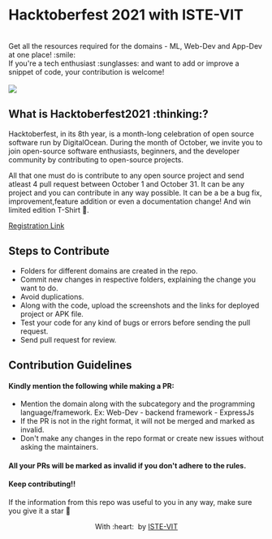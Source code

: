 <h1>
 Hacktoberfest 2021 with ISTE-VIT
</h1>
<br> Get all the resources required for the domains - ML, Web-Dev and App-Dev at one place! :smile: 
<br>
If you're a tech enthusiast :sunglasses: and want to add or improve a snippet of code, your contribution is welcome! 
<br>


<br>
<img src="https://github.com/vinitshahdeo/Hacktoberfest2021/raw/main/assets/logo.png">

<h2>
 What is Hacktoberfest2021 :thinking:? 
</h2>
Hacktoberfest, in its 8th year, is a month-long celebration of open source software run by DigitalOcean. During the month of October, we invite you to join open-source software enthusiasts, beginners, and the developer community by contributing to open-source projects. 

All that one must do is contribute to any open source project and send atleast 4 pull request between October 1 and October 31. It can be any project and you can contribute in any way possible. It can be a be a bug fix, improvement,feature addition  or even a documentation change! And win limited edition T-Shirt :star_struck:.


[Registration Link](https://hacktoberfest.digitalocean.com/)



## Steps to Contribute

* Folders for different domains are created in the repo.
* Commit new changes in respective folders, explaining the change you want to do.
* Avoid duplications.
* Along with the code, upload the screenshots and the links for deployed project or APK file.
* Test your code for any kind of bugs or errors before sending the pull request.
* Send pull request for review.


## Contribution Guidelines 

#### Kindly mention the following while making a PR:

* Mention the domain along with the subcategory and the programming language/framework. Ex: Web-Dev - backend framework - ExpressJs
* If the PR is not in the right format, it will not be merged and marked as invalid.
* Don't make any changes in the repo format or create new issues without asking the maintainers.


#### All your PRs will be marked as invalid if you don't adhere to the rules.
#### Keep contributing!!

 If the information from this repo was useful to you in any way, make sure you give it a star 🌟

<p align="center">
	With :heart: &nbsp;by <a href="https://istevit.in/" target="_blank">ISTE-VIT</a>
</p>
